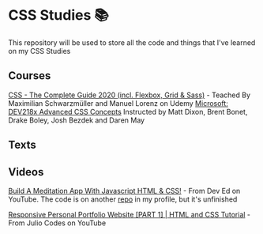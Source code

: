 # CSS Studies 📚

This repository will be used to store all the code and things that I've learned on my CSS Studies

## Courses

[CSS - The Complete Guide 2020 (incl. Flexbox, Grid & Sass)](https://www.udemy.com/course/css-the-complete-guide-incl-flexbox-grid-sass/) - Teached By Maximilian Schwarzmüller and Manuel Lorenz on Udemy
[Microsoft: DEV218x Advanced CSS Concepts](https://courses.edx.org/courses/course-v1:Microsoft+DEV218x+1T2019a/course/) Instructed by Matt Dixon, Brent Bonet, Drake Boley, Josh Bezdek and Daren May

## Texts


## Videos

[Build A Meditation App With Javascript HTML & CSS!](https://www.youtube.com/watch?v=oMBXdZzYqEk&t=1419s) - From Dev Ed on YouTube. The code is on another [repo](https://github.com/guias12/relax-app) in my profile, but it's unfinished

[Responsive Personal Portfolio Website [PART 1] | HTML and CSS Tutorial](https://www.youtube.com/watch?v=T7PnWnTgusc) - From Julio Codes on YouTube
